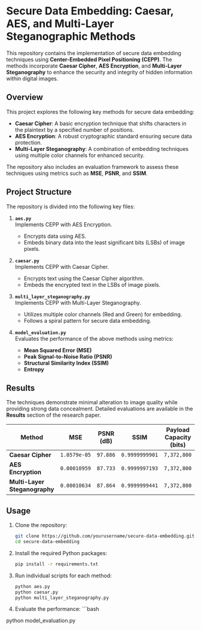 # Secure Data Embedding: Caesar, AES, and Multi-Layer Steganographic Methods

This repository contains the implementation of secure data embedding techniques using **Center-Embedded Pixel Positioning (CEPP)**. The methods incorporate **Caesar Cipher**, **AES Encryption**, and **Multi-Layer Steganography** to enhance the security and integrity of hidden information within digital images.

## Overview

This project explores the following key methods for secure data embedding:
- **Caesar Cipher**: A basic encryption technique that shifts characters in the plaintext by a specified number of positions.
- **AES Encryption**: A robust cryptographic standard ensuring secure data protection.
- **Multi-Layer Steganography**: A combination of embedding techniques using multiple color channels for enhanced security.

The repository also includes an evaluation framework to assess these techniques using metrics such as **MSE**, **PSNR**, and **SSIM**.

## Project Structure

The repository is divided into the following key files:

1. **`aes.py`**  
   Implements CEPP with AES Encryption.  
   - Encrypts data using AES.
   - Embeds binary data into the least significant bits (LSBs) of image pixels.  

2. **`caesar.py`**  
   Implements CEPP with Caesar Cipher.  
   - Encrypts text using the Caesar Cipher algorithm.
   - Embeds the encrypted text in the LSBs of image pixels.  

3. **`multi_layer_steganography.py`**  
   Implements CEPP with Multi-Layer Steganography.  
   - Utilizes multiple color channels (Red and Green) for embedding.
   - Follows a spiral pattern for secure data embedding.

4. **`model_evaluation.py`**  
   Evaluates the performance of the above methods using metrics:
   - **Mean Squared Error (MSE)**
   - **Peak Signal-to-Noise Ratio (PSNR)**
   - **Structural Similarity Index (SSIM)**
   - **Entropy**

## Results

The techniques demonstrate minimal alteration to image quality while providing strong data concealment. Detailed evaluations are available in the **Results** section of the research paper.

| Method                  | MSE             | PSNR (dB)       | SSIM           | Payload Capacity (bits) |
|-------------------------|-----------------|-----------------|----------------|-------------------------|
| **Caesar Cipher**       | `1.0579e-05`   | `97.886`        | `0.9999999901` | `7,372,800`            |
| **AES Encryption**      | `0.00010959`   | `87.733`        | `0.9999997193` | `7,372,800`            |
| **Multi-Layer Steganography** | `0.00010634` | `87.864`        | `0.9999999441` | `7,372,800`            |

## Usage

1. Clone the repository:
   ```bash
   git clone https://github.com/yourusername/secure-data-embedding.git
   cd secure-data-embedding

2. Install the required Python packages:
   ```bash
   pip install -r requirements.txt
3. Run individual scripts for each method:
   ```bash
   python aes.py
   python caesar.py
   python multi_layer_steganography.py

4.    Evaluate the performance:
     ```bash

python model_evaluation.py






